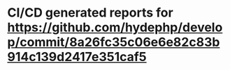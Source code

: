 # CI/CD generated reports for https://github.com/hydephp/develop/commit/8a26fc35c06e6e82c83b914c139d2417e351caf5

